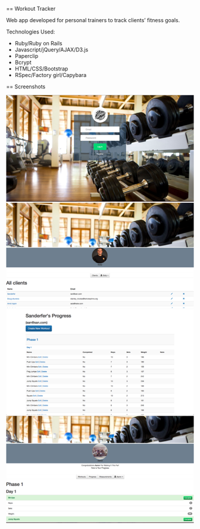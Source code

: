 == Workout Tracker

Web app developed for personal trainers to track clients’ fitness goals.

Technologies Used:

* Ruby/Ruby on Rails
* Javascript/jQuery/AJAX/D3.js
* Paperclip
* Bcrypt
* HTML/CSS/Bootstrap
* RSpec/Factory girl/Capybara

== Screenshots

![alt tag](/user-login.png)
![alt tag](/admin-page.png)
![alt tag](/admin-client-show-page.png)
![alt tag](/client-show-page.png)


